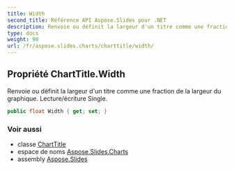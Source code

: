 ```yaml
---
title: Width
second_title: Référence API Aspose.Slides pour .NET
description: Renvoie ou définit la largeur d'un titre comme une fraction de la largeur du graphique. Lecture/écriture Single.
type: docs
weight: 90
url: /fr/aspose.slides.charts/charttitle/width/
---
```


## Propriété ChartTitle.Width

Renvoie ou définit la largeur d'un titre comme une fraction de la largeur du graphique. Lecture/écriture Single.

```csharp
public float Width { get; set; }
```

### Voir aussi

* classe [ChartTitle](../../charttitle)
* espace de noms [Aspose.Slides.Charts](../../charttitle)
* assembly [Aspose.Slides](../../../)

<!-- NE PAS MODIFIER : généré par xmldocmd pour Aspose.Slides.dll -->